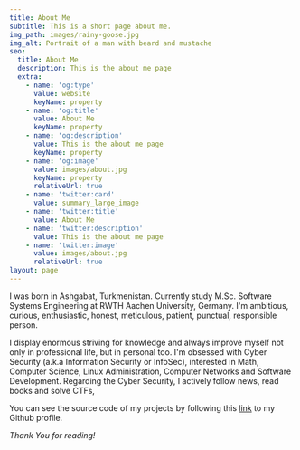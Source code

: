 ```yaml
---
title: About Me
subtitle: This is a short page about me.
img_path: images/rainy-goose.jpg
img_alt: Portrait of a man with beard and mustache
seo:
  title: About Me
  description: This is the about me page
  extra:
    - name: 'og:type'
      value: website
      keyName: property
    - name: 'og:title'
      value: About Me
      keyName: property
    - name: 'og:description'
      value: This is the about me page
      keyName: property
    - name: 'og:image'
      value: images/about.jpg
      keyName: property
      relativeUrl: true
    - name: 'twitter:card'
      value: summary_large_image
    - name: 'twitter:title'
      value: About Me
    - name: 'twitter:description'
      value: This is the about me page
    - name: 'twitter:image'
      value: images/about.jpg
      relativeUrl: true
layout: page
---
```

I was born in Ashgabat, Turkmenistan. Currently study M.Sc. Software Systems Engineering at RWTH Aachen University, Germany. I'm ambitious, curious, enthusiastic, honest, meticulous, patient, punctual, responsible person.

I display enormous striving for knowledge and always improve myself not only in professional life, but in personal too. I'm obsessed with Cyber Security (a.k.a Information Security or InfoSec), interested in Math, Computer Science, Linux Administration, Computer Networks and Software Development. Regarding the Cyber Security, I actively follow news, read books and solve CTFs,

You can see the source code of my projects by following this [link](https://github.com/myrataltyyev?tab=repositories) to my Github profile.

*Thank You for reading!*

